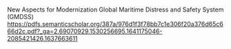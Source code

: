 # 

##
New Aspects for Modernization Global Maritime Distress and Safety System (GMDSS)
<https://pdfs.semanticscholar.org/387a/976d1f3f78bb7c1e306f20a376d65c666d2c.pdf?_ga=2.69070929.1530256695.1641175046-2085421426.1637663611>

